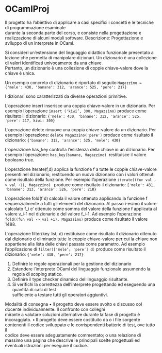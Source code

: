 # OCamlProj
Il	progetto	ha	l’obiettivo	di	applicare	a	casi	specifici	i	concetti	e	le	tecniche	di	programmazione	esaminate	
durante	la	seconda	parte	del corso,	e	consiste	nella	progettazione	e	realizzazione	di	alcuni	moduli	software.
Descrizione:	Progettazione	e	sviluppo	di	un	interprete in	OCaml.


Si	 consideri	 un’estensione	 del	 linguaggio	 didattico	 funzionale	 presentato a	 lezione che	 permetta	 di	
manipolare	 dizionari.	 Un	 dizionario	 è	 una	 collezione	 di	 valori	 identificati	 univocamente	 da	 una	 chiave.	
Pertanto, un	dizionario	è	una	collezione	di	coppie	chiave-valore	dove	la	chiave	è	unica.

Un	esempio	concreto	di	dizionario	è	riportato	di	seguito
```Magazzino = {'mele': 430, 'banane': 312, 'arance': 525, 'pere': 217}```

I dizionari sono caratterizzati da diverse operazioni primitive.

L’operazione insert inserisce una coppia chiave-valore in un dizionario. Per
esempio l’operazione
```insert ('kiwi’, 300, Magazzino)```
produce come risultato il dizionario:
```{'mele': 430, 'banane': 312, 'arance': 525, 'pere': 217, kiwi: 300}```

L’operazione delete rimuove una coppia chiave-valore da un dizionario. Per esempio l’operazione:
```delete Magazzino('pere')```
produce come risultato il dizionario:
```{'banane': 312, 'arance': 525, 'mele': 430}```

L’operazione has_key controlla l’esistenza della chiave in un dizionario. Per esempio l’operazione:
```has_key(banane, Magazzino) ```restituisce il valore booleano true.

L’operazione Iterate(f,d) applica la funzione f a tutte le coppie chiave-valore
presenti nel dizionario, restituendo un nuovo dizionario con i valori ottenuti
come risultato della funzione.
Per esempio l’operazione ```iterate((fun val -> val +1), Magazzino) ```
produce come risultato il dizionario:
```{'mele': 431, 'banane': 313, 'arance': 526, 'pere': 218}```

L’operazione fold(f d) calcola il valore ottenuto applicando la funzione f
sequenzialmente a tutti gli elementi del dizionario. Al passo i-esimo il valore
calcolato f_i e’ ottenuto come somma del valore della funzione f applicata al
valore v_i-1 nel dizionario e del valore f_i-1.
Ad esempio l’operazione ```fold((fun val -> val +1), Magazzino)```
produce come risultato il valore 1488.

L’operazione filter(key list, d) restituisce come risultato il dizionario
ottenuto dal dizionario d eliminado tutte le coppie chiave-valore per cui la
chiave non appartiene alla lista delle chiavi passata come parametro.
Ad esempio l’applicazione di 
``` filter(['mele’; 'pere’] d) ``` produce come risultato il
dizionario: ```{'mele': 430, 'pere': 217}```



1. Definire	le	regole	operazionali	per	la	gestione	del	dizionario
2. Estendere l’interprete	OCaml	del	linguaggio	funzionale	assumendo	la	regola	di	scoping	statico.	
3. Definire il	type checker	dinamico	del	linguaggio	risultante.
4. Si	 verifichi la	 correttezza	 dell’interprete	 progettando	 ed	 eseguendo	 una	 quantità	 di	 casi	 di	 test	
sufficiente	a	testare	tutti	gli	operatori aggiuntivi.	


Modalità	di	consegna
• Il	 progetto	 deve	 essere	 svolto	 e	 discusso	 col	 docente	 individualmente.	 Il	 confronto	 con	 colleghi	
mirante	a	valutare	soluzioni	alternative	durante	la	fase	di	progetto	è	incoraggiato.
• Il	progetto	deve	essere	costituito	da
o i	file	sorgente	contenenti	il codice	sviluppato	e	le	corrispondenti	batterie	di	test,	ove	tutto	il	
codice	deve	essere	adeguatamente	commentato;
o una	 relazione	 di	 massimo	 una	 pagina che	 descrive	 le	 principali	 scelte	 progettuali	 ed	
eventuali	istruzioni	per	eseguire	il	codice.
